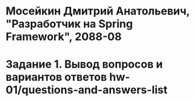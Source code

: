 # Мосейкин Дмитрий Анатольевич, "Разработчик на Spring Framework", 2088-08

Задание 1. Вывод вопросов и вариантов ответов hw-01/questions-and-answers-list
==============================================================================
